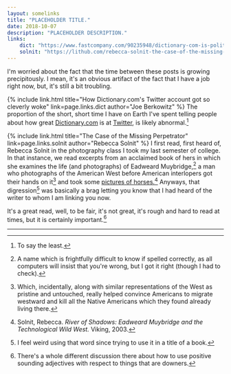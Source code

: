 ```yaml
---
layout: somelinks
title: "PLACEHOLDER TITLE."
date: 2018-10-07
description: "PLACEHOLDER DESCRIPTION."
links:
    dict: "https://www.fastcompany.com/90235948/dictionary-com-is-political-now"
    solnit: "https://lithub.com/rebecca-solnit-the-case-of-the-missing-perpetrator/"
---
```


I'm worried about the fact that the time between these posts is growing precipitously.
I mean, it's an obvious artifact of the fact that I have a job right now, but, it's still a bit troubling.

{% include link.html title="How Dictionary.com's Twitter account got so cleverly woke" link=page.links.dict author="Joe Berkowitz" %}
The proportion of the short, short time I have on Earth I've spent telling people about how great [Dictionary.com](https://dictionary.com) is at [Twitter](https://twitter.com/Dictionarycom), is likely abnormal.[^1]

{% include link.html title="The Case of the Missing Perpetrator" link=page.links.solnit author="Rebecca Solnit" %}
I first read, first heard of, Rebecca Solnit in the photography class I took my last semester of college.
In that instance, we read excerpts from an acclaimed book of hers in which she examines the life (and photographs) of Eadweard Muybridge,[^2] a man who photographs of the American West before American interlopers got their hands on it[^5] and took some [pictures of horses.](http://100photos.time.com/photos/eadweard-muybridge-horse-in-motion)[^3]
Anyways, that digression[^4] was basically a brag letting you know that I had heard of the writer to whom I am linking you now.

It's a great read, well, to be fair, it's not great, it's rough and hard to read at times, but it is certainly important.[^6]

<hr class="footsep" />

[^1]: To say the least.
[^2]: A name which is frightfully difficult to know if spelled correctly, as all computers will insist that you're wrong, but I got it right (though I had to check).
[^3]: Solnit, Rebecca. <cite>River of Shadows: Eadweard Muybridge and the Technological Wild West.</cite> Viking, 2003.
[^4]: I feel weird using that word since trying to use it in a title of a book.
[^5]: Which, incidentally, along with similar representations of the West as pristine and untouched, really helped convince Americans to migrate westward and kill all the Native Americans which they found already living there.
[^6]: There's a whole different discussion there about how to use positive sounding adjectives with respect to things that are downers.
